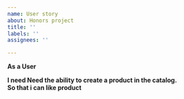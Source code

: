 ```yaml
---
name: User story
about: Honors project
title: ''
labels: ''
assignees: ''

---
```


**As a User**

**I need   Need the ability to create a product in the catalog.**  
 **So that i can like product**
